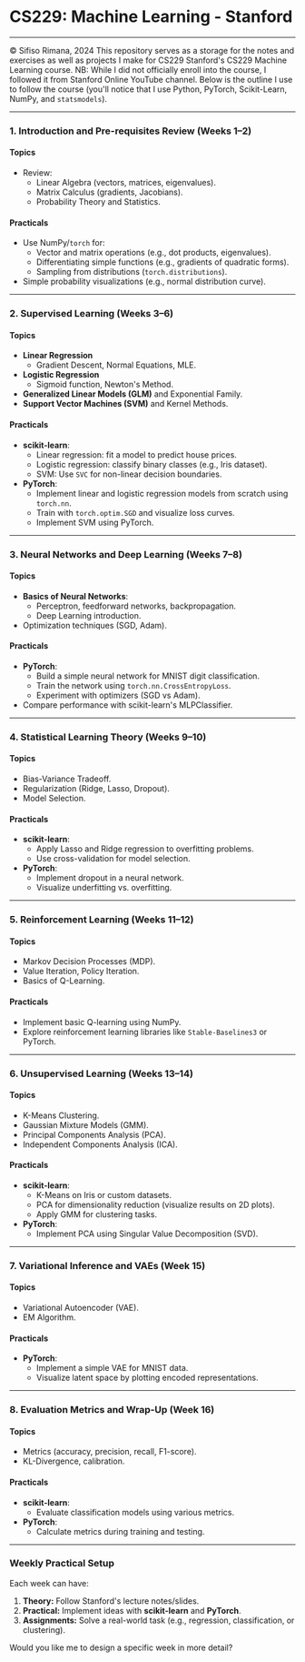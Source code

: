 # CS229: Machine Learning - Stanford
---
&copy; Sifiso Rimana, 2024
This repository serves as a storage for the notes and exercises as well as projects I make for CS229 Stanford's CS229 Machine Learning course. NB: While I did not officially enroll into the course, I followed it from Stanford Online YouTube channel. Below is the outline I use to follow the course (you'll notice that I use Python, PyTorch, Scikit-Learn, NumPy, and ```statsmodels```).


---

### **1. Introduction and Pre-requisites Review (Weeks 1–2)**

#### **Topics**
- Review:
  - Linear Algebra (vectors, matrices, eigenvalues).
  - Matrix Calculus (gradients, Jacobians).
  - Probability Theory and Statistics.

#### **Practicals**
- Use NumPy/`torch` for:
  - Vector and matrix operations (e.g., dot products, eigenvalues).
  - Differentiating simple functions (e.g., gradients of quadratic forms).
  - Sampling from distributions (`torch.distributions`).
- Simple probability visualizations (e.g., normal distribution curve).

---

### **2. Supervised Learning (Weeks 3–6)**

#### **Topics**
- **Linear Regression**
  - Gradient Descent, Normal Equations, MLE.
- **Logistic Regression**
  - Sigmoid function, Newton's Method.
- **Generalized Linear Models (GLM)** and Exponential Family.
- **Support Vector Machines (SVM)** and Kernel Methods.

#### **Practicals**
- **scikit-learn**:
  - Linear regression: fit a model to predict house prices.
  - Logistic regression: classify binary classes (e.g., Iris dataset).
  - SVM: Use `SVC` for non-linear decision boundaries.
- **PyTorch**:
  - Implement linear and logistic regression models from scratch using `torch.nn`.
  - Train with `torch.optim.SGD` and visualize loss curves.
  - Implement SVM using PyTorch.

---

### **3. Neural Networks and Deep Learning (Weeks 7–8)**

#### **Topics**
- **Basics of Neural Networks**:
  - Perceptron, feedforward networks, backpropagation.
  - Deep Learning introduction.
- Optimization techniques (SGD, Adam).

#### **Practicals**
- **PyTorch**:
  - Build a simple neural network for MNIST digit classification.
  - Train the network using `torch.nn.CrossEntropyLoss`.
  - Experiment with optimizers (SGD vs Adam).
- Compare performance with scikit-learn's MLPClassifier.

---

### **4. Statistical Learning Theory (Weeks 9–10)**

#### **Topics**
- Bias-Variance Tradeoff.
- Regularization (Ridge, Lasso, Dropout).
- Model Selection.

#### **Practicals**
- **scikit-learn**:
  - Apply Lasso and Ridge regression to overfitting problems.
  - Use cross-validation for model selection.
- **PyTorch**:
  - Implement dropout in a neural network.
  - Visualize underfitting vs. overfitting.

---

### **5. Reinforcement Learning (Weeks 11–12)**

#### **Topics**
- Markov Decision Processes (MDP).
- Value Iteration, Policy Iteration.
- Basics of Q-Learning.

#### **Practicals**
- Implement basic Q-learning using NumPy.
- Explore reinforcement learning libraries like `Stable-Baselines3` or PyTorch.

---

### **6. Unsupervised Learning (Weeks 13–14)**

#### **Topics**
- K-Means Clustering.
- Gaussian Mixture Models (GMM).
- Principal Components Analysis (PCA).
- Independent Components Analysis (ICA).

#### **Practicals**
- **scikit-learn**:
  - K-Means on Iris or custom datasets.
  - PCA for dimensionality reduction (visualize results on 2D plots).
  - Apply GMM for clustering tasks.
- **PyTorch**:
  - Implement PCA using Singular Value Decomposition (SVD).

---

### **7. Variational Inference and VAEs (Week 15)**

#### **Topics**
- Variational Autoencoder (VAE).
- EM Algorithm.

#### **Practicals**
- **PyTorch**:
  - Implement a simple VAE for MNIST data.
  - Visualize latent space by plotting encoded representations.

---

### **8. Evaluation Metrics and Wrap-Up (Week 16)**

#### **Topics**
- Metrics (accuracy, precision, recall, F1-score).
- KL-Divergence, calibration.

#### **Practicals**
- **scikit-learn**:
  - Evaluate classification models using various metrics.
- **PyTorch**:
  - Calculate metrics during training and testing.

---

### Weekly Practical Setup
Each week can have:
1. **Theory:** Follow Stanford's lecture notes/slides.
2. **Practical:** Implement ideas with **scikit-learn** and **PyTorch**.
3. **Assignments:** Solve a real-world task (e.g., regression, classification, or clustering).

Would you like me to design a specific week in more detail?
